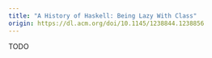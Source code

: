 ```yaml
---
title: "A History of Haskell: Being Lazy With Class"
origin: https://dl.acm.org/doi/10.1145/1238844.1238856
---
```


TODO